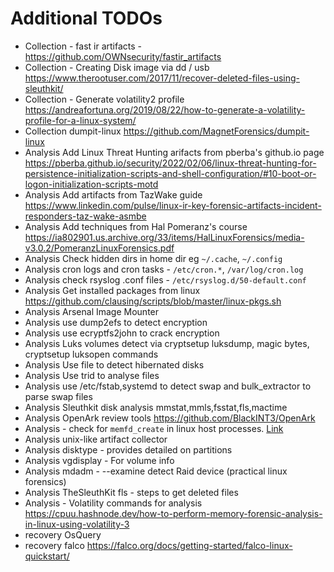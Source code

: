 # Additional TODOs

- Collection - fast ir artifacts - https://github.com/OWNsecurity/fastir_artifacts
- Collection - Creating Disk image via dd / usb https://www.therootuser.com/2017/11/recover-deleted-files-using-sleuthkit/
- Collection - Generate volatility2 profile https://andreafortuna.org/2019/08/22/how-to-generate-a-volatility-profile-for-a-linux-system/
- Collection dumpit-linux https://github.com/MagnetForensics/dumpit-linux
- Analysis Add Linux Threat Hunting arifacts from pberba's github.io page https://pberba.github.io/security/2022/02/06/linux-threat-hunting-for-persistence-initialization-scripts-and-shell-configuration/#10-boot-or-logon-initialization-scripts-motd
- Analysis Add artifacts from TazWake guide  https://www.linkedin.com/pulse/linux-ir-key-forensic-artifacts-incident-responders-taz-wake-asmbe
- Analysis Add techniques from Hal Pomeranz's course https://ia802901.us.archive.org/33/items/HalLinuxForensics/media-v3.0.2/PomeranzLinuxForensics.pdf
- Analysis Check hidden dirs in home dir eg `~/.cache`, `~/.config`
- Analysis cron logs and cron tasks - `/etc/cron.*`, `/var/log/cron.log`
- Analysis check rsyslog .conf files - `/etc/rsyslog.d/50-default.conf`
- Analysis Get installed packages from linux https://github.com/clausing/scripts/blob/master/linux-pkgs.sh
- Analysis Arsenal Image Mounter
- Analysis use dump2efs to detect encryption
- Analysis use ecryptfs2john to crack encryption
- Analysis Luks volumes detect via cryptsetup luksdump, magic bytes, cryptsetup luksopen commands
- Analysis Use file to detect hibernated disks
- Analysis Use trid to analyse files
- Analysis use /etc/fstab,systemd to detect swap and bulk_extractor to parse swap files
- Analysis Sleuthkit disk analysis mmstat,mmls,fsstat,fls,mactime
- Analysis OpenArk review tools https://github.com/BlackINT3/OpenArk
- Analysis - check for `memfd_create` in linux host processes. [Link](https://x.com/CraigHRowland/status/1629780744305295360?s=20)
- Analysis unix-like artifact collector
- Analysis disktype - provides detailed on partitions
- Analysis vgdisplay - For volume info
- Analysis mdadm - --examine detect Raid device (practical linux forensics)
- Analysis TheSleuthKit fls - steps to get deleted files
- Analysis - Volatility commands for analysis https://cpuu.hashnode.dev/how-to-perform-memory-forensic-analysis-in-linux-using-volatility-3
- recovery OsQuery 
- recovery falco https://falco.org/docs/getting-started/falco-linux-quickstart/

